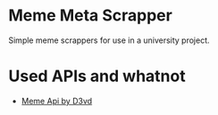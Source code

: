 # Meme Meta Scrapper
Simple meme scrappers for use in a university project.

# Used APIs and whatnot
- [Meme Api by D3vd](https://github.com/D3vd/Meme_Api)
